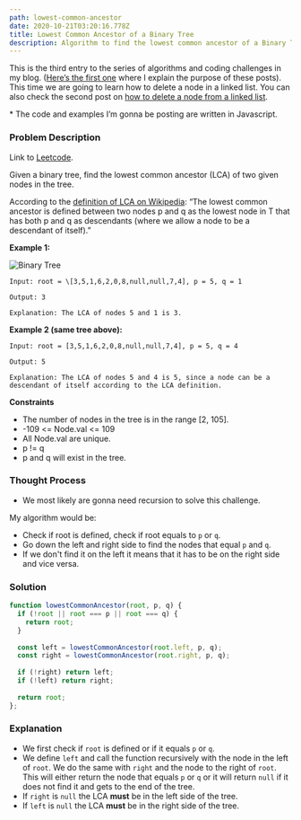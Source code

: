 ```yaml
---
path: lowest-common-ancestor
date: 2020-10-21T03:20:16.778Z
title: Lowest Common Ancestor of a Binary Tree
description: Algorithm to find the lowest common ancestor of a Binary Tree.
---
```

This is the third entry to the series of algorithms and coding challenges in my blog. ([Here’s the first one](https://www.memorebo.dev/blog/reverse-a-singly-linked-list/) where I explain the purpose of these posts). This time we are going to learn how to delete a node in a linked list. You can also check the second post on [how to delete a node from a linked list](https://www.memorebo.dev/blog/delete-a-node-in-a-linked-list/).

\* The code and examples I’m gonna be posting are written in Javascript.

### Problem Description

Link to [Leetcode](https://leetcode.com/problems/lowest-common-ancestor-of-a-binary-tree/).

Given a binary tree, find the lowest common ancestor (LCA) of two given nodes in the tree.

According to the [definition of LCA on Wikipedia](https://en.wikipedia.org/wiki/Lowest_common_ancestor): “The lowest common ancestor is defined between two nodes p and q as the lowest node in T that has both p and q as descendants (where we allow a node to be a descendant of itself).”

**Example 1:**

![Binary Tree](/assets/example1.png "Example of a Binary Tree")

`Input: root = \[3,5,1,6,2,0,8,null,null,7,4], p = 5, q = 1`

`Output: 3`

`Explanation: The LCA of nodes 5 and 1 is 3.`

**Example 2 (same tree above):**

`Input: root = [3,5,1,6,2,0,8,null,null,7,4], p = 5, q = 4`

`Output: 5`

`Explanation: The LCA of nodes 5 and 4 is 5, since a node can be a descendant of itself according to the LCA definition.`

**Constraints**

- The number of nodes in the tree is in the range [2, 105].
- -109 <= Node.val <= 109
- All Node.val are unique.
- p != q
- p and q will exist in the tree.


### Thought Process
- We most likely are gonna need recursion to solve this challenge.

My algorithm would be:
- Check if root is defined, check if root equals to `p` or `q`.
- Go down the left and right side to find the nodes that equal `p` and `q`.
- If we don't find it on the left it means that it has to be on the right side and vice versa.


### Solution

``` javascript
function lowestCommonAncestor(root, p, q) {  
  if (!root || root === p || root === q) {
    return root;
  }
  
  const left = lowestCommonAncestor(root.left, p, q);
  const right = lowestCommonAncestor(root.right, p, q);
  
  if (!right) return left;
  if (!left) return right;
  
  return root;
};
```

### Explanation
- We first check if `root` is defined or if it equals `p` or `q`.
- We define `left` and call the function recursively with the node in the left of `root`. We do the same with `right` and the node to the right of `root`. This will either return the node that equals `p` or `q` or it will return `null` if it does not find it and gets to the end of the tree.
- If `right` is `null` the LCA **must** be in the left side of the tree. 
- If `left` is `null` the LCA **must** be in the right side of the tree.
